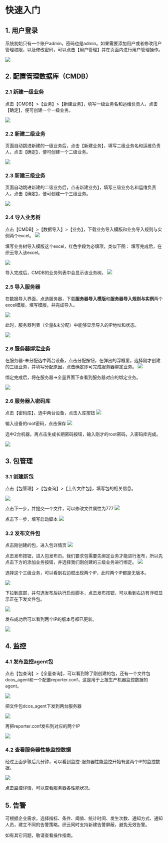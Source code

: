 # 快速入门 #

## 1. 用户登录 ##
系统初始只有一个账户admin，密码也是admin。如果需要添加用户或者修改用户管理权限，以及修改密码，可以点击【用户管理】并在页面内进行用户管理操作。

![](http://i.imgur.com/xzZmk9k.png)
## 2. 配置管理数据库（CMDB） ##
### 2.1 新建一级业务 ###
点击【CMDB】>【业务】>【新建业务】，填写一级业务名和运维负责人，点击【确定】，便可创建一个一级业务。

![](http://i.imgur.com/lf9tGlI.png)
### 2.2 新建二级业务 ###
页面自动跳进新建的一级业务后，点击【新建业务】，填写二级业务名和运维负责人，点击【确定】，便可创建一个二级业务。

![](http://i.imgur.com/XlmFJ1c.png)
### 2.3 新建三级业务 ###
页面自动跳进新建的二级业务后，点击新建业务】，填写三级业务名和运维负责人，点击【确定】，便可创建一个三级业务。

![](http://i.imgur.com/bffNneh.png)
### 2.4 导入业务树 ###
点击【CMDB】>【数据导入】>【业务】，下载业务导入模版和业务导入规则与实例两个excel。
![](http://i.imgur.com/YRWUQYI.png)

填写业务树导入模版这个excel，红色字段为必填项，类似下图：
填写完成后，在织云导入该excel。

![](http://i.imgur.com/ZoIEkxV.png)

导入完成后，CMDB的业务列表中会显示该业务树。
![](http://i.imgur.com/AcHZTJw.png)
### 2.5 导入服务器 ###

在数据导入界面，点选服务器，下载**服务器导入模版**和**服务器导入规则与实例**两个excel模版，填写模版，并完成导入。

![](http://i.imgur.com/E4ol5CX.png)

此时，服务器列表（全量&未分配）中能够显示导入的IP地址和状态。

![](http://i.imgur.com/nG6c9E2.png)
### 2.6 服务器绑定业务 ###

在服务器-未分配选中两台设备，点击分配按钮，在弹出的浮框里，选择刚才创建的三级业务，并填写分配原因，点击确定即可完成服务器绑定业务。
![](http://i.imgur.com/AJcXsdJ.png)

绑定完成后，将在服务器->全量界面下查看到服务器对应的绑定业务。

![](http://i.imgur.com/6m1W8aT.png)

### 2.6 服务器入密码库 ###
点击【密码库】，选中两台设备，点击入库按钮
![](http://i.imgur.com/poDaNdz.png)

输入设备的root密码，点击保存
![](http://i.imgur.com/A2HfAJb.png)

选中2台机器，再点击生成长期密码按钮，输入刚才的root密码，入密码库完成。

![](http://i.imgur.com/zeB2Aq1.png)
## 3. 包管理 ##
### 3.1 创建新包 ###
点击【包管理】>【包查询】>【上传文件包】，填写包的相关信息。

![](http://i.imgur.com/pdg2F3l.png)

点击下一步，并提交一个文件，可以修改文件属性为777
![](http://i.imgur.com/9Lgabc0.png)

点击下一步，填写启动脚本
![](http://i.imgur.com/D9aqirQ.png)
### 3.2 发布文件包 ###

点击刚创建的包，进入包详情页
![](http://i.imgur.com/MdP4mX9.png)

点击发布按钮，进入包发布页。我们要求包需要先绑定业务才能进行发布，所以先点击下方的添加业务按钮，并选择我们刚创建的三级业务进行绑定。
![](http://i.imgur.com/fWapNSB.png)

选择这个三级业务，可以看到右边框出现两个IP，此时两个IP都是无版本。

![](http://i.imgur.com/mwFsCiw.png)

下拉到底部，并勾选发布后执行启动脚本，点击发布按钮，可以看到右边有浮框显示正在下发文件包。

![](http://i.imgur.com/FVp9oqV.png)

发布成功后可以看到两个IP的版本号都已更新。

![](http://i.imgur.com/yktA06x.png)
## 4. 监控 ##
### 4.1 发布监控agent包 ###

点击【包查询】>【全量查询】，可以看到除了刚创建的包，还有一个文件包dcos_agent和一个配置reporter.conf，这是用于上报生产机器监控数据的agent。

![](http://i.imgur.com/haIyUPk.png)

把文件包dcos_agent下发到两台服务器

![](http://i.imgur.com/F3NEhnz.png)

再把reporter.conf发布到对应的两个IP

![](http://i.imgur.com/127CTse.png)
### 4.2 查看服务器性能监控数据 ###
经过上面步骤后几分钟，可以看到监控-服务器性能监控开始有这两个IP的监控数据。

![](http://i.imgur.com/mhQMhKK.png)

点击监控详情，可以查看服务器各性能状况。
## 5. 告警 ##

可根据企业需求，选择指标、条件、阈值、统计时间、发生次数、通知方式、通知人员，建立不同的告警策略。织云同时支持新建告警屏蔽，避免无效告警。

如有其它问题，敬请查看操作指南。